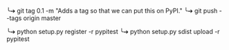 

╰➔ git tag 0.1 -m "Adds a tag so that we can put this on PyPI."
╰➔ git push --tags origin master

╰➔ python setup.py register -r pypitest 
╰➔ python setup.py sdist upload -r pypitest  